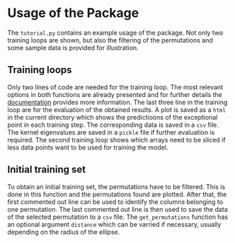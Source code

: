 # Usage of the Package

The `tutorial.py` contains an example usage of the package. Not only two training loops are shown, but also the filtering of the permutations and some sample data is provided for illustration.

## Training loops

Only two lines of code are needed for the training loop. The most relevant options in both functions are already presented and for further details the [documentation](https://search-for-eps.github.io/Search-for-EPs/) provides more information. The last three line in the training loop are for the evaluation of the obtained results. A plot is saved as a `html` in the current directory which shows the predictioons of the exceptional point in each training step. The corresponding data is saved in a `csv` file. The kernel eigenvalues are saved in a `pickle` file if further evaluation is required.
The second training loop shows which arrays need to be sliced if less data points want to be used for training the model.

## Initial training set

To obtain an initial training set, the permutations have to be filtered. This is done in this function and the permutations found are plotted. After that, the first commented out line can be used to identify the columns belonging to one permutation. The last commented out line is then used to save the data of the selected permutation to a `csv` file. The `get_permutations` function has an optional argument `distance` which can be varried if necessary, usually depending on the radius of the ellipse.
